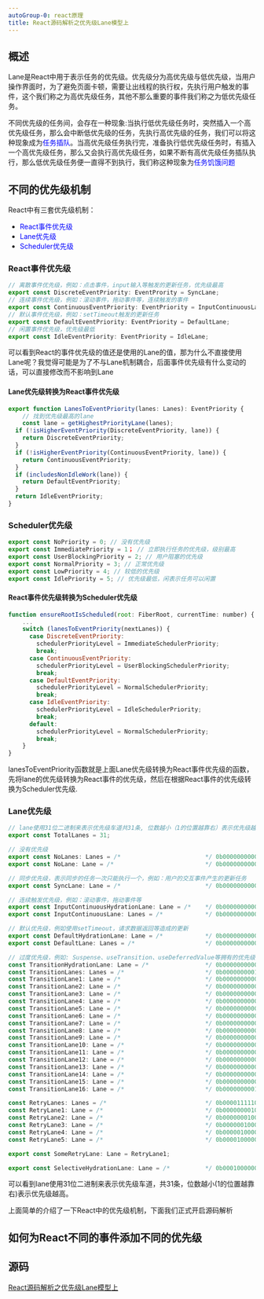 ```yaml
---
autoGroup-0: react原理
title: React源码解析之优先级Lane模型上
---
```

## 概述
Lane是React中用于表示任务的优先级。优先级分为高优先级与低优先级，当用户操作界面时，为了避免页面卡顿，需要让出线程的执行权，先执行用户触发的事件，这个我们称之为高优先级任务，其他不那么重要的事件我们称之为低优先级任务。

不同优先级的任务间，会存在一种现象:当执行低优先级任务时，突然插入一个高优先级任务，那么会中断低优先级的任务，先执行高优先级的任务，我们可以将这种现象成为<span style="color:blue">任务插队</span>。当高优先级任务执行完，准备执行低优先级任务时，有插入一个高优先级任务，那么又会执行高优先级任务，如果不断有高优先级任务插队执行，那么低优先级任务便一直得不到执行，我们称这种现象为<span style="color:blue">任务饥饿问题</span>

## 不同的优先级机制
React中有三套优先级机制：
- <span style="color:blue">React事件优先级</span>
- <span style="color:blue">Lane优先级</span>
- <span style="color:blue">Scheduler优先级</span>

### React事件优先级
```js
// 离散事件优先级，例如：点击事件，input输入等触发的更新任务，优先级最高
export const DiscreteEventPriority: EventPrority = SyncLane;
// 连续事件优先级，例如：滚动事件，拖动事件等，连续触发的事件
export const ContinuousEventPriority: EventPriority = InputContinuousLane;
// 默认事件优先级，例如：setTimeout触发的更新任务
export const DefaultEventPriority: EventPriority = DefaultLane;
// 闲置事件优先级，优先级最低
export const IdleEventPriority: EventPriority = IdleLane;
```
可以看到React的事件优先级的值还是使用的Lane的值，那为什么不直接使用Lane呢？我觉得可能是为了不与Lane机制耦合，后面事件优先级有什么变动的话，可以直接修改而不影响到Lane

#### Lane优先级转换为React事件优先级
```js
export function LanesToEventPriority(lanes: Lanes): EventPriority {
    // 找到优先级最高的lane
    const lane = getHighestPriorityLane(lanes);
  if (!isHigherEventPriority(DiscreteEventPriority, lane)) {
    return DiscreteEventPriority;
  }
  if (!isHigherEventPriority(ContinuousEventPriority, lane)) {
    return ContinuousEventPriority;
  }
  if (includesNonIdleWork(lane)) {
    return DefaultEventPriority;
  }
  return IdleEventPriority;
}
```
### Scheduler优先级
```js
export const NoPriority = 0; // 没有优先级
export const ImmediatePriority = 1； // 立即执行任务的优先级，级别最高
export const UserBlockingPriority = 2; // 用户阻塞的优先级
export const NormalPriority = 3; // 正常优先级
export const LowPriority = 4; // 较低的优先级
export const IdlePriority = 5; // 优先级最低，闲表示任务可以闲置
```
#### React事件优先级转换为Scheduler优先级
```js
function ensureRootIsScheduled(root: FiberRoot, currentTime: number) {
    ...
    switch (lanesToEventPriority(nextLanes)) {
      case DiscreteEventPriority:
        schedulerPriorityLevel = ImmediateSchedulerPriority;
        break;
      case ContinuousEventPriority:
        schedulerPriorityLevel = UserBlockingSchedulerPriority;
        break;
      case DefaultEventPriority:
        schedulerPriorityLevel = NormalSchedulerPriority;
        break;
      case IdleEventPriority:
        schedulerPriorityLevel = IdleSchedulerPriority;
        break;
      default:
        schedulerPriorityLevel = NormalSchedulerPriority;
        break;
    }
}
```
lanesToEventPriority函数就是上面Lane优先级转换为React事件优先级的函数，先将lane的优先级转换为React事件的优先级，然后在根据React事件的优先级转换为Scheduler优先级.

### Lane优先级
```js
// lane使用31位二进制来表示优先级车道共31条, 位数越小（1的位置越靠右）表示优先级越高
export const TotalLanes = 31;

// 没有优先级
export const NoLanes: Lanes = /*                        */ 0b0000000000000000000000000000000;
export const NoLane: Lane = /*                          */ 0b0000000000000000000000000000000;

// 同步优先级，表示同步的任务一次只能执行一个，例如：用户的交互事件产生的更新任务
export const SyncLane: Lane = /*                        */ 0b0000000000000000000000000000001;

// 连续触发优先级，例如：滚动事件，拖动事件等
export const InputContinuousHydrationLane: Lane = /*    */ 0b0000000000000000000000000000010;
export const InputContinuousLane: Lanes = /*            */ 0b0000000000000000000000000000100;

// 默认优先级，例如使用setTimeout，请求数据返回等造成的更新
export const DefaultHydrationLane: Lane = /*            */ 0b0000000000000000000000000001000;
export const DefaultLane: Lanes = /*                    */ 0b0000000000000000000000000010000;

// 过度优先级，例如: Suspense、useTransition、useDeferredValue等拥有的优先级
const TransitionHydrationLane: Lane = /*                */ 0b0000000000000000000000000100000;
const TransitionLanes: Lanes = /*                       */ 0b0000000001111111111111111000000;
const TransitionLane1: Lane = /*                        */ 0b0000000000000000000000001000000;
const TransitionLane2: Lane = /*                        */ 0b0000000000000000000000010000000;
const TransitionLane3: Lane = /*                        */ 0b0000000000000000000000100000000;
const TransitionLane4: Lane = /*                        */ 0b0000000000000000000001000000000;
const TransitionLane5: Lane = /*                        */ 0b0000000000000000000010000000000;
const TransitionLane6: Lane = /*                        */ 0b0000000000000000000100000000000;
const TransitionLane7: Lane = /*                        */ 0b0000000000000000001000000000000;
const TransitionLane8: Lane = /*                        */ 0b0000000000000000010000000000000;
const TransitionLane9: Lane = /*                        */ 0b0000000000000000100000000000000;
const TransitionLane10: Lane = /*                       */ 0b0000000000000001000000000000000;
const TransitionLane11: Lane = /*                       */ 0b0000000000000010000000000000000;
const TransitionLane12: Lane = /*                       */ 0b0000000000000100000000000000000;
const TransitionLane13: Lane = /*                       */ 0b0000000000001000000000000000000;
const TransitionLane14: Lane = /*                       */ 0b0000000000010000000000000000000;
const TransitionLane15: Lane = /*                       */ 0b0000000000100000000000000000000;
const TransitionLane16: Lane = /*                       */ 0b0000000001000000000000000000000;

const RetryLanes: Lanes = /*                            */ 0b0000111110000000000000000000000;
const RetryLane1: Lane = /*                             */ 0b0000000010000000000000000000000;
const RetryLane2: Lane = /*                             */ 0b0000000100000000000000000000000;
const RetryLane3: Lane = /*                             */ 0b0000001000000000000000000000000;
const RetryLane4: Lane = /*                             */ 0b0000010000000000000000000000000;
const RetryLane5: Lane = /*                             */ 0b0000100000000000000000000000000;

export const SomeRetryLane: Lane = RetryLane1;

export const SelectiveHydrationLane: Lane = /*          */ 0b0001000000000000000000000000000;
```
可以看到lane使用31位二进制来表示优先级车道，共31条，位数越小(1的位置越靠右)表示优先级越高。

上面简单的介绍了一下React中的优先级机制，下面我们正式开启源码解析

## 如何为React不同的事件添加不同的优先级


## 源码
[React源码解析之优先级Lane模型上](https://juejin.cn/post/7008802041602506765)